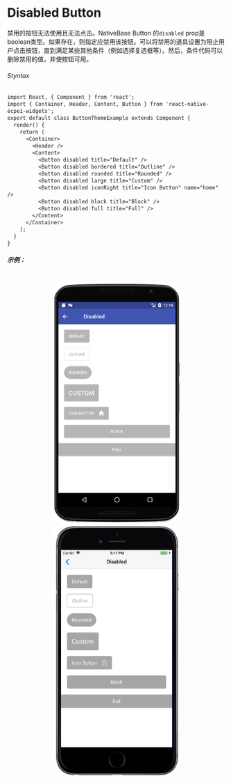 # Disabled Button
禁用的按钮无法使用且无法点击。NativeBase Button 
的`disabled` prop是boolean类型。如果存在，则指定应禁用该按钮。可以将禁用的道具设置为阻止用户点击按钮，直到满足某些其他条件（例如选择复选框等）。然后，条件代码可以删除禁用的值，并使按钮可用。

###### Styntax

```
import React, { Component } from 'react';
import { Container, Header, Content, Button } from 'react-native-ecpei-widgets';
export default class ButtonThemeExample extends Component {
  render() {
    return (
      <Container>
        <Header />
        <Content>
          <Button disabled title="Default" />
          <Button disabled bordered title="Outline" />
          <Button disabled rounded title="Rounded" />
          <Button disabled large title="Custom" />
          <Button disabled iconRight title="Icon Button" name="home" />
          <Button disabled block title="Block" />
          <Button disabled full title="Full" />
        </Content>
      </Container>
    );
  }
}
```

##### 示例：
<br />

<div align=center >
<img src="images/ButtonDisabled-android.png" />
<img src="images/ButtonDisabled-ios.png" /> 
</div>